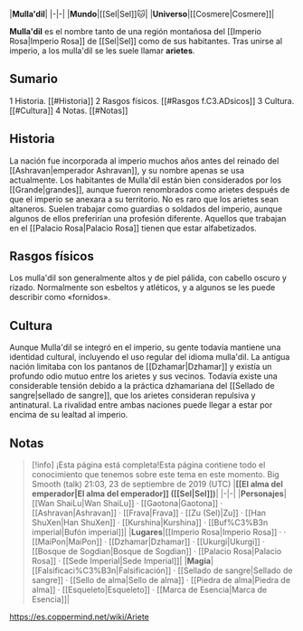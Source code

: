 

|**Mulla'dil**|
|-|-|
|**Mundo**|[[Sel\|Sel]]🐱︎|
|**Universo**|[[Cosmere\|Cosmere]]|

**Mulla'dil** es el nombre tanto de una región montañosa del [[Imperio Rosa\|Imperio Rosa]] de [[Sel\|Sel]] como de sus habitantes. Tras unirse al imperio, a los mulla'dil se les suele llamar **arietes**.

## Sumario

1 Historia. [[#Historia]] 
2 Rasgos físicos. [[#Rasgos f.C3.ADsicos]] 
3 Cultura. [[#Cultura]] 
4 Notas. [[#Notas]] 


## Historia
La nación fue incorporada al imperio muchos años antes del reinado del [[Ashravan\|emperador Ashravan]], y su nombre apenas se usa actualmente. Los habitantes de Mulla'dil están bien considerados por los [[Grande\|grandes]], aunque fueron renombrados como arietes después de que el imperio se anexara a su territorio. No es raro que los arietes sean altaneros. Suelen trabajar como guardias o soldados del imperio, aunque algunos de ellos preferirían una profesión diferente. Aquellos que trabajan en el [[Palacio Rosa\|Palacio Rosa]] tienen que estar alfabetizados.

## Rasgos físicos
Los mulla'dil son generalmente altos y de piel pálida, con cabello oscuro y rizado. Normalmente son esbeltos y atléticos, y a algunos se les puede describir como «fornidos».

## Cultura
Aunque Mulla'dil se integró en el imperio, su gente todavía mantiene una identidad cultural, incluyendo el uso regular del idioma mulla'dil. La antigua nación limitaba con los pantanos de [[Dzhamar\|Dzhamar]] y existía un profundo odio mutuo entre los arietes y sus vecinos. Todavía existe una considerable tensión debido a la práctica dzhamariana del [[Sellado de sangre\|sellado de sangre]], que los arietes consideran repulsiva y antinatural. La rivalidad entre ambas naciones puede llegar a estar por encima de su lealtad al imperio.

## Notas

> [!info] ¡Esta página está completa!Esta página contiene todo el conocimiento que tenemos sobre este tema en este momento.
Big Smooth (talk) 21:03, 23 de septiembre de 2019 (UTC)
|**[[El alma del emperador\|El alma del emperador]] ([[Sel\|Sel]])**|
|-|-|
|**Personajes**|[[Wan ShaiLu\|Wan ShaiLu]] · [[Gaotona\|Gaotona]] · [[Ashravan\|Ashravan]] · [[Frava\|Frava]] · [[Zu (Sel)\|Zu]] · [[Han ShuXen\|Han ShuXen]] · [[Kurshina\|Kurshina]] · [[Buf%C3%B3n imperial\|Bufón imperial]]|
|**Lugares**|[[Imperio Rosa\|Imperio Rosa]] ·  · [[MaiPon\|MaiPon]] · [[Dzhamar\|Dzhamar]] · [[Ukurgi\|Ukurgi]] · [[Bosque de Sogdian\|Bosque de Sogdian]] · [[Palacio Rosa\|Palacio Rosa]] · [[Sede Imperial\|Sede Imperial]]|
|**Magia**|[[Falsificaci%C3%B3n\|Falsificación]] · [[Sellado de sangre\|Sellado de sangre]] · [[Sello de alma\|Sello de alma]] · [[Piedra de alma\|Piedra de alma]] · [[Esqueleto\|Esqueleto]] · [[Marca de Esencia\|Marca de Esencia]]|



https://es.coppermind.net/wiki/Ariete